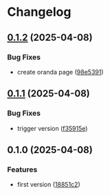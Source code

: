 # Changelog

## [0.1.2](https://github.com/LunchTimeCode/pubfun/compare/v0.1.1...v0.1.2) (2025-04-08)


### Bug Fixes

* create oranda page ([98e5391](https://github.com/LunchTimeCode/pubfun/commit/98e539178950cd194d92b062caf7bfbf18251281))

## [0.1.1](https://github.com/LunchTimeCode/pubfun/compare/v0.1.0...v0.1.1) (2025-04-08)


### Bug Fixes

* trigger version ([f35915e](https://github.com/LunchTimeCode/pubfun/commit/f35915ecc029423b678f78de41ef48f867cee5e3))

## 0.1.0 (2025-04-08)


### Features

* first version ([18851c2](https://github.com/LunchTimeCode/pubfun/commit/18851c20d869ff5b6cdc78402acff7f7fd1ba078))
